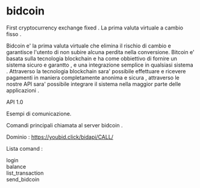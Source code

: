 # bidcoin
First cryptocurrency exchange fixed .
La prima valuta virtuale a cambio fisso . 

Bidcoin e' la prima valuta virtuale che elimina il rischio di cambio e garantisce l'utento di non subire alcuna perdita nella conversione. 
Bitcoin e' basata sulla tecnologia blockchain e ha come obbiettivo di fornire un sistema sicuro e garantto , e una integrazione semplice 
in qualsiasi sistema . 
Attraverso la tecnologia blockchain sara' possibile effettuare e ricevere pagamenti in maniera completamente anonima e sicura , attraverso le nostre API
sara' possibile integrare il sistema nella maggior parte delle applicazioni . 

API 1.0 

Esempi di comunicazione.

Comandi principali chiamata al server bidcoin . <br>

Dominio : https://youbid.click/bidapi/CALL/  <br>

Lista comand : <br>


login <br>
balance <br>
list_transaction <br>
send_bidcoin <br> 









